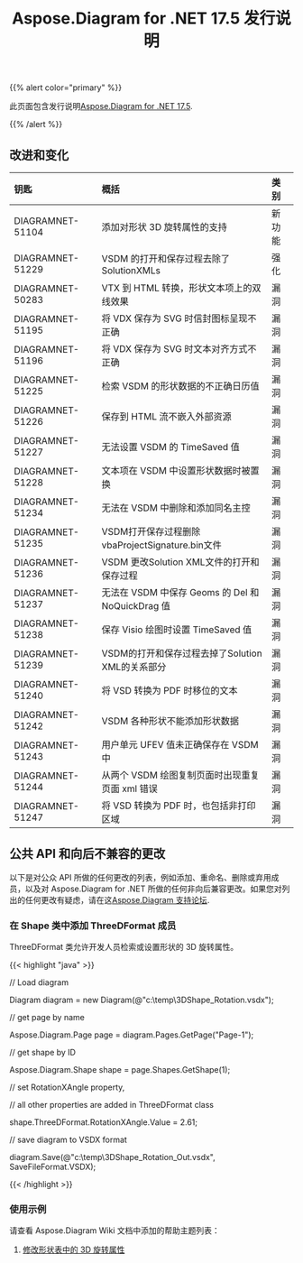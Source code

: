 ﻿---
title: Aspose.Diagram for .NET 17.5 发行说明
type: docs
weight: 80
url: /zh/net/aspose-diagram-for-net-17-5-release-notes/
---
{{% alert color="primary" %}} 

此页面包含发行说明[Aspose.Diagram for .NET 17.5](https://www.nuget.org/packages/Aspose.Diagram/17.5.0).

{{% /alert %}} 
## **改进和变化**

|**钥匙**|**概括**|**类别**|
|:- |:- |:- |
|DIAGRAMNET-51104|添加对形状 3D 旋转属性的支持|新功能|
|DIAGRAMNET-51229|VSDM 的打开和保存过程去除了SolutionXMLs|强化|
|DIAGRAMNET-50283|VTX 到 HTML 转换，形状文本项上的双线效果|漏洞|
|DIAGRAMNET-51195|将 VDX 保存为 SVG 时信封图标呈现不正确|漏洞|
|DIAGRAMNET-51196|将 VDX 保存为 SVG 时文本对齐方式不正确|漏洞|
|DIAGRAMNET-51225|检索 VSDM 的形状数据的不正确日历值|漏洞|
|DIAGRAMNET-51226|保存到 HTML 流不嵌入外部资源|漏洞|
|DIAGRAMNET-51227|无法设置 VSDM 的 TimeSaved 值|漏洞|
|DIAGRAMNET-51228|文本项在 VSDM 中设置形状数据时被置换|漏洞|
|DIAGRAMNET-51234|无法在 VSDM 中删除和添加同名主控|漏洞|
|DIAGRAMNET-51235|VSDM打开保存过程删除vbaProjectSignature.bin文件|漏洞|
|DIAGRAMNET-51236|VSDM 更改Solution XML文件的打开和保存过程|漏洞|
|DIAGRAMNET-51237|无法在 VSDM 中保存 Geoms 的 Del 和 NoQuickDrag 值|漏洞|
|DIAGRAMNET-51238|保存 Visio 绘图时设置 TimeSaved 值|漏洞|
|DIAGRAMNET-51239|VSDM的打开和保存过程去掉了Solution XML的关系部分|漏洞|
|DIAGRAMNET-51240|将 VSD 转换为 PDF 时移位的文本|漏洞|
|DIAGRAMNET-51242|VSDM 各种形状不能添加形状数据|漏洞|
|DIAGRAMNET-51243|用户单元 UFEV 值未正确保存在 VSDM 中|漏洞|
|DIAGRAMNET-51244|从两个 VSDM 绘图复制页面时出现重复页面 xml 错误|漏洞|
|DIAGRAMNET-51247|将 VSD 转换为 PDF 时，也包括非打印区域|漏洞|
## **公共 API 和向后不兼容的更改**
以下是对公众 API 所做的任何更改的列表，例如添加、重命名、删除或弃用成员，以及对 Aspose.Diagram for .NET 所做的任何非向后兼容更改。如果您对列出的任何更改有疑虑，请在这[Aspose.Diagram 支持论坛](https://forum.aspose.com/c/diagram/17).
### **在 Shape 类中添加 ThreeDFormat 成员**
ThreeDFormat 类允许开发人员检索或设置形状的 3D 旋转属性。

{{< highlight "java" >}}

 // Load diagram

Diagram diagram = new Diagram(@"c:\temp\3DShape_Rotation.vsdx");

// get page by name

Aspose.Diagram.Page page = diagram.Pages.GetPage("Page-1");

// get shape by ID

Aspose.Diagram.Shape shape = page.Shapes.GetShape(1);

// set RotationXAngle property, 

// all other properties are added in ThreeDFormat class

shape.ThreeDFormat.RotationXAngle.Value = 2.61;

// save diagram to VSDX format

diagram.Save(@"c:\temp\3DShape_Rotation_Out.vsdx", SaveFileFormat.VSDX);

{{< /highlight >}}
### **使用示例**
请查看 Aspose.Diagram Wiki 文档中添加的帮助主题列表：

1. [修改形状表中的 3D 旋转属性](/diagram/zh/net/3d-rotation-effects-in-a-visio-drawing/#id-3drotationeffectsinavisiodrawing-set3drotationpropertiesinshapesheet)
